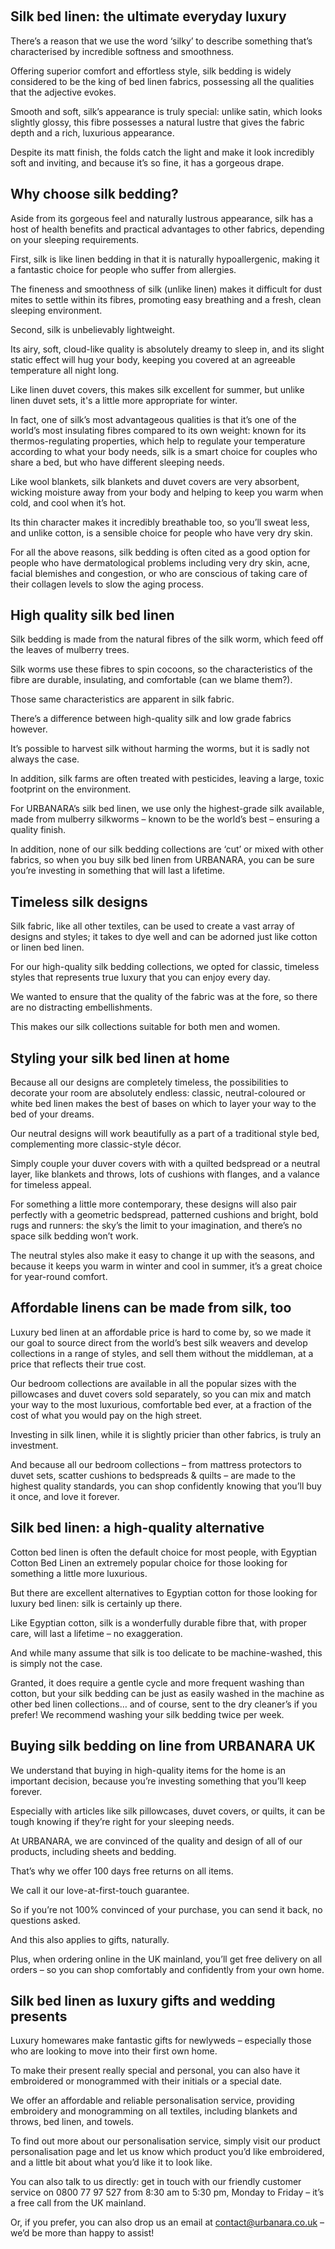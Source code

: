  

Silk bed linen: the ultimate everyday luxury
--------------------------------------------

There’s a reason that we use the word ‘silky’ to describe something that’s characterised by incredible softness and smoothness.

Offering superior comfort and effortless style, silk bedding is widely considered to be the king of bed linen fabrics, possessing all the qualities that the adjective evokes.

Smooth and soft, silk’s appearance is truly special: unlike satin, which looks slightly glossy, this fibre possesses a natural lustre that gives the fabric depth and a rich, luxurious appearance.

Despite its matt finish, the folds catch the light and make it look incredibly soft and inviting, and because it’s so fine, it has a gorgeous drape.

Why choose silk bedding?
------------------------

Aside from its gorgeous feel and naturally lustrous appearance, silk has a host of health benefits and practical advantages to other fabrics, depending on your sleeping requirements.

First, silk is like linen bedding in that it is naturally hypoallergenic, making it a fantastic choice for people who suffer from allergies.

The fineness and smoothness of silk (unlike linen) makes it difficult for dust mites to settle within its fibres, promoting easy breathing and a fresh, clean sleeping environment.

Second, silk is unbelievably lightweight.

Its airy, soft, cloud-like quality is absolutely dreamy to sleep in, and its slight static effect will hug your body, keeping you covered at an agreeable temperature all night long.

Like linen duvet covers, this makes silk excellent for summer, but unlike linen duvet sets, it's a little more appropriate for winter.

In fact, one of silk’s most advantageous qualities is that it’s one of the world’s most insulating fibres compared to its own weight: known for its thermos-regulating properties, which help to regulate your temperature according to what your body needs, silk is a smart choice for couples who share a bed, but who have different sleeping needs.

Like wool blankets, silk blankets and duvet covers are very absorbent, wicking moisture away from your body and helping to keep you warm when cold, and cool when it’s hot.

Its thin character makes it incredibly breathable too, so you’ll sweat less, and unlike cotton, is a sensible choice for people who have very dry skin.

For all the above reasons, silk bedding is often cited as a good option for people who have dermatological problems including very dry skin, acne, facial blemishes and congestion, or who are conscious of taking care of their collagen levels to slow the aging process.

High quality silk bed linen
---------------------------

Silk bedding is made from the natural fibres of the silk worm, which feed off the leaves of mulberry trees.

Silk worms use these fibres to spin cocoons, so the characteristics of the fibre are durable, insulating, and comfortable (can we blame them?).

Those same characteristics are apparent in silk fabric.

There’s a difference between high-quality silk and low grade fabrics however.

It’s possible to harvest silk without harming the worms, but it is sadly not always the case.

In addition, silk farms are often treated with pesticides, leaving a large, toxic footprint on the environment.

For URBANARA’s silk bed linen, we use only the highest-grade silk available, made from mulberry silkworms – known to be the world’s best – ensuring a quality finish.

In addition, none of our silk bedding collections are ‘cut’ or mixed with other fabrics, so when you buy silk bed linen from URBANARA, you can be sure you’re investing in something that will last a lifetime.

Timeless silk designs
---------------------

Silk fabric, like all other textiles, can be used to create a vast array of designs and styles; it takes to dye well and can be adorned just like cotton or linen bed linen.

For our high-quality silk bedding collections, we opted for classic, timeless styles that represents true luxury that you can enjoy every day.

We wanted to ensure that the quality of the fabric was at the fore, so there are no distracting embellishments.

This makes our silk collections suitable for both men and women.

Styling your silk bed linen at home
-----------------------------------

Because all our designs are completely timeless, the possibilities to decorate your room are absolutely endless: classic, neutral-coloured or white bed linen makes the best of bases on which to layer your way to the bed of your dreams.

Our neutral designs will work beautifully as a part of a traditional style bed, complementing more classic-style décor.

Simply couple your duver covers with with a quilted bedspread or a neutral layer, like blankets and throws, lots of cushions with flanges, and a valance for timeless appeal.

For something a little more contemporary, these designs will also pair perfectly with a geometric bedspread, patterned cushions and bright, bold rugs and runners: the sky’s the limit to your imagination, and there’s no space silk bedding won’t work.

The neutral styles also make it easy to change it up with the seasons, and because it keeps you warm in winter and cool in summer, it’s a great choice for year-round comfort.

Affordable linens can be made from silk, too
--------------------------------------------

Luxury bed linen at an affordable price is hard to come by, so we made it our goal to source direct from the world’s best silk weavers and develop collections in a range of styles, and sell them without the middleman, at a price that reflects their true cost.

Our bedroom collections are available in all the popular sizes with the pillowcases and duvet covers sold separately, so you can mix and match your way to the most luxurious, comfortable bed ever, at a fraction of the cost of what you would pay on the high street.

Investing in silk linen, while it is slightly pricier than other fabrics, is truly an investment.

And because all our bedroom collections – from mattress protectors to duvet sets, scatter cushions to bedspreads & quilts – are made to the highest quality standards, you can shop confidently knowing that you’ll buy it once, and love it forever.

Silk bed linen: a high-quality alternative
------------------------------------------

Cotton bed linen is often the default choice for most people, with Egyptian Cotton Bed Linen an extremely popular choice for those looking for something a little more luxurious.

But there are excellent alternatives to Egyptian cotton for those looking for luxury bed linen: silk is certainly up there.

Like Egyptian cotton, silk is a wonderfully durable fibre that, with proper care, will last a lifetime – no exaggeration.

And while many assume that silk is too delicate to be machine-washed, this is simply not the case.

Granted, it does require a gentle cycle and more frequent washing than cotton, but your silk bedding can be just as easily washed in the machine as other bed linen collections… and of course, sent to the dry cleaner’s if you prefer! We recommend washing your silk bedding twice per week.

Buying silk bedding on line from URBANARA UK
--------------------------------------------

We understand that buying in high-quality items for the home is an important decision, because you’re investing something that you’ll keep forever.

Especially with articles like silk pillowcases, duvet covers, or quilts, it can be tough knowing if they’re right for your sleeping needs.

At URBANARA, we are convinced of the quality and design of all of our products, including sheets and bedding.

That’s why we offer 100 days free returns on all items.

We call it our love-at-first-touch guarantee.

So if you’re not 100% convinced of your purchase, you can send it back, no questions asked.

And this also applies to gifts, naturally.

Plus, when ordering online in the UK mainland, you’ll get free delivery on all orders – so you can shop comfortably and confidently from your own home.

Silk bed linen as luxury gifts and wedding presents
---------------------------------------------------

Luxury homewares make fantastic gifts for newlyweds – especially those who are looking to move into their first own home.

To make their present really special and personal, you can also have it embroidered or monogrammed with their initials or a special date.

We offer an affordable and reliable personalisation service, providing embroidery and monogramming on all textiles, including blankets and throws, bed linen, and towels.

To find out more about our personalisation service, simply visit our product personalisation page and let us know which product you’d like embroidered, and a little bit about what you’d like it to look like.

You can also talk to us directly: get in touch with our friendly customer service on 0800 77 97 527 from 8:30 am to 5:30 pm, Monday to Friday – it’s a free call from the UK mainland.

Or, if you prefer, you can also drop us an email at contact@urbanara.co.uk – we’d be more than happy to assist!


